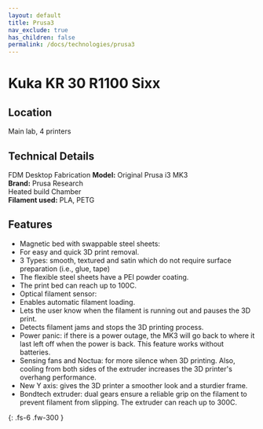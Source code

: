 ```yaml
---
layout: default
title: Prusa3
nav_exclude: true
has_children: false
permalink: /docs/technologies/prusa3
---
```


# Kuka KR 30 R1100 Sixx

## Location

Main lab, 4 printers

## Technical Details

FDM Desktop Fabrication
**Model:** Original Prusa i3 MK3  
**Brand:** Prusa Research  
Heated build Chamber  
**Filament used:** PLA, PETG    

## Features

- Magnetic bed with swappable steel sheets:
 - For easy and quick 3D print removal.
  - 3 Types: smooth, textured and satin which do not require surface preparation (i.e., glue, tape)
 - The flexible steel sheets have a PEI powder coating.
 - The print bed can reach up to 100C.
- Optical filament sensor:
 - Enables automatic filament loading.
 - Lets the user know when the filament is running out and pauses the 3D print.
 - Detects filament jams and stops the 3D printing process.
- Power panic: if there is a power outage, the MK3 will go back to where it last left off when the power is back. This feature works without batteries.
- Sensing fans and Noctua: for more silence when 3D printing. Also, cooling from both sides of the extruder increases the 3D printer's overhang performance.
- New Y axis: gives the 3D printer a smoother look and a sturdier frame.
- Bondtech extruder: dual gears ensure a reliable grip on the filament to prevent filament from slipping. The extruder can reach up to 300C.




{: .fs-6 .fw-300 }
